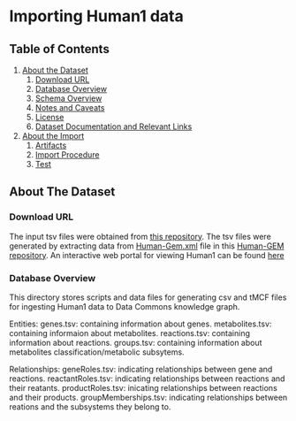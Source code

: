 # Importing Human1 data

## Table of Contents

1. [About the Dataset](#about-the-dataset)
    1. [Download URL](#download-url)
    2. [Database Overview](#database-overview)
    3. [Schema Overview](#schema-overview)
    4. [Notes and Caveats](#notes-and-caveats)
    5. [License](#license)
    6. [Dataset Documentation and Relevant Links](#dataset-documentation-and-relevant-links)
2. [About the Import](#about-the-import)
    1. [Artifacts](#artifacts)
    2. [Import Procedure](#import-procedure)
    3. [Test](#test)
    
    
## About The Dataset

### Download URL

The input tsv files were obtained from [this repository](https://github.com/paul-shannon/bio-gdb/tree/main/forSam/v1). The tsv files were generated by extracting data from [Human-Gem.xml](https://github.com/SysBioChalmers/Human-GEM/blob/master/model/Human-GEM.xml) file in this [Human-GEM repository](https://github.com/SysBioChalmers/Human-GEM). An interactive web portal for viewing Human1 can be found [here](https://metabolicatlas.org/)

### Database Overview 

This directory stores scripts and data files for generating csv and tMCF files for ingesting Human1 data to Data Commons knowledge graph. 

Entities:
genes.tsv: containing information about genes.
metabolites.tsv: containing informaion about metabolites.
reactions.tsv: containing information about reactions.
groups.tsv: containing information about metabolites classification/metabolic subsytems.

Relationships:
geneRoles.tsv: indicating relationships between gene and reactions.
reactantRoles.tsv: indicating relationships between reactions and their reatants.
productRoles.tsv: inicating relationships between reactions and their products.
groupMemberships.tsv: indicating relationships between reations and the subsystems they belong to.


